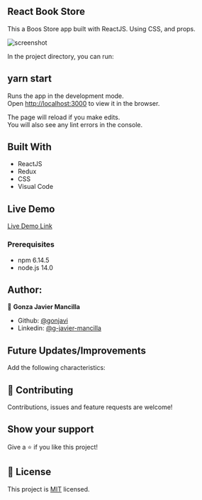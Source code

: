 ## React Book Store
This a Boos Store app built with ReactJS. Using CSS, and props.

![screenshot](./)


In the project directory, you can run:

## yarn start

Runs the app in the development mode.<br />
Open [http://localhost:3000](http://localhost:3000) to view it in the browser.

The page will reload if you make edits.<br />
You will also see any lint errors in the console.

## Built With

- ReactJS
- Redux 
- CSS
- Visual Code

## Live Demo

[Live Demo Link](https://bookstore-g.herokuapp.com/)

### Prerequisites

- npm 6.14.5
- node.js 14.0


## Author:
👤 **Gonza Javier Mancilla**

- Github: [@gonjavi](https://github.com/gonjavi)
- Linkedin: [@g-javier-mancilla](https://www.linkedin.com/in/g-mancillla)

## Future Updates/Improvements
Add the following characteristics:

## 🤝 Contributing

Contributions, issues and feature requests are welcome!


## Show your support

Give a ⭐️ if you like this project!


## 📝 License

This project is [MIT](lic.url) licensed.
